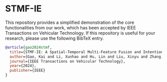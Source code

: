 # STMF-IE
This repository provides a simplified demonstration of the core functionalities from our work, which has been accepted by IEEE Transactions on Vehicular Technology. If this repository is useful for your research, please use the following BibTeX entry.

```bibtex
@article{gao2024stmf,
  title={STMF-IE: A Spatial-Temporal Multi-Feature Fusion and Intention-Enlightened Decoding Model for Vehicle Trajectory Prediction},
  author={Gao, Kai and Li, Xunhao and Hu, Lin and Liu, Xinyu and Zhang, Jinlai and Du, Ronghua and Li, Yongfu},
  journal={IEEE Transactions on Vehicular Technology},
  year={2024},
  publisher={IEEE}
}
```
